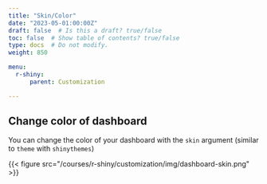 ```yaml
---
title: "Skin/Color"
date: "2023-05-01:00:00Z"
draft: false  # Is this a draft? true/false
toc: false  # Show table of contents? true/false
type: docs  # Do not modify.
weight: 850

menu:
  r-shiny:
      parent: Customization

---
```


## Change color of dashboard

You can change the color of your dashboard with the `skin` argument (similar to `theme` with `shinythemes`)

{{< figure src="/courses/r-shiny/customization/img/dashboard-skin.png" >}}
